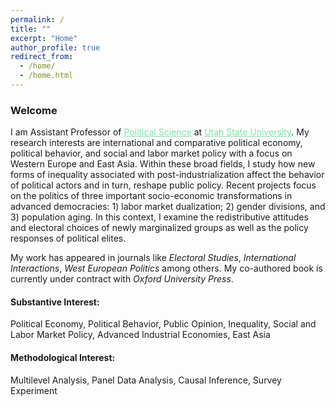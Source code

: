 ```yaml
---
permalink: /
title: ""
excerpt: "Home"
author_profile: true
redirect_from: 
  - /home/
  - /home.html
---
```


### Welcome

<dl>
I am Assistant Professor of <a href="https://politicalscience.usu.edu/" style="color: #82E0AA">Political Science</a> at <a href="https://www.usu.edu/" style="color: #82E0AA">Utah State University</a>. My research interests are international and comparative political economy, political behavior, and social and labor market policy with a focus on Western Europe and East Asia. Within these broad fields, I study how new forms of inequality associated with post-industrialization affect the behavior of political actors and in turn, reshape public policy. Recent projects focus on the politics of three important socio-economic transformations in advanced democracies: 1) labor market dualization; 2) gender divisions, and 3) population aging. In this context, I examine the redistributive attitudes and electoral choices of newly marginalized groups as well as the policy responses of political elites.
 </dl>
  
 

 <dl>
 My work has appeared in journals like <i>Electoral Studies</i>, <i>International Interactions</i>, <i>West European Politics</i> among others. My co-authored book is currently under contract with <i>Oxford University Press</i>.
</dl>


#### Substantive Interest:
Political Economy, Political Behavior, Public Opinion, Inequality, Social and Labor Market Policy, Advanced Industrial Economies, East Asia

#### Methodological Interest:
Multilevel Analysis, Panel Data Analysis, Causal Inference, Survey Experiment
